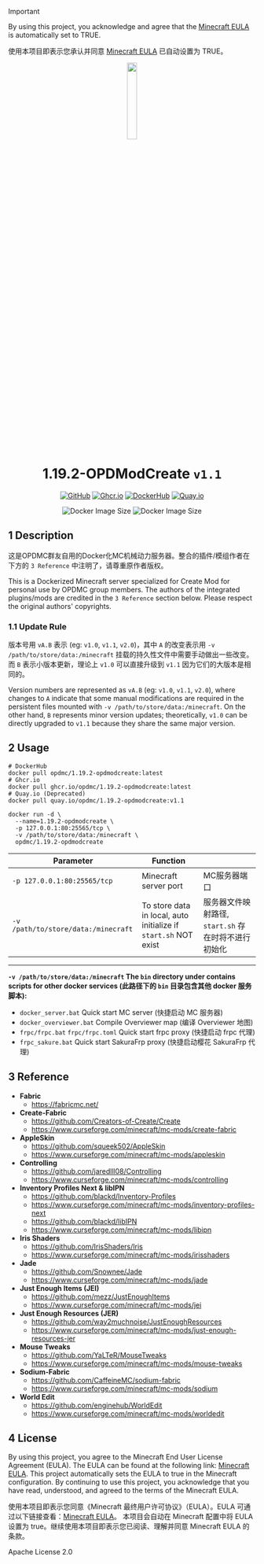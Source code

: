 > [!IMPORTANT]
> By using this project, you acknowledge and agree that the [Minecraft EULA](https://account.mojang.com/documents/minecraft_eula) is automatically set to TRUE.
>
> 使用本项目即表示您承认并同意 [Minecraft EULA](https://account.mojang.com/documents/minecraft_eula) 已自动设置为 TRUE。

<div align="center">
	<img src="https://github.com/OPDMC/1.19.2-OPDModCreate/raw/main/docs/%23README/icon_320.png" width="20%"/>
    <h1>1.19.2-OPDModCreate <code>v1.1</code></h1>
	<a href='https://github.com/OPDMC/1.19.2-OPDModCreate'><img src="https://img.shields.io/badge/-GitHub-3A3A3A?style=flat&amp;logo=GitHub&amp;logoColor=white" referrerpolicy="no-referrer" alt="GitHub"></a>
	<a href='https://github.com/OPDMC/1.19.2-OPDModCreate/pkgs/container/1.19.2-opdmodcreate'><img src="https://img.shields.io/badge/Ghcr.io-v1.1-555555?labelColor=8957E5&style=flat&amp;logo=GitHub&amp;logoColor=white" referrerpolicy="no-referrer" alt="Ghcr.io"></a>
	<a href='https://hub.docker.com/r/opdmc/1.19.2-opdmodcreate'><img src="https://img.shields.io/badge/DockerHub-v1.1-555555?labelColor=1c90ed&style=flat&amp;logo=Docker&amp;logoColor=white" referrerpolicy="no-referrer" alt="DockerHub"></a>
	<a href='https://quay.io/repository/opdmc/1.19.2-opdmodcreate'><img src="https://img.shields.io/badge/Quay.io-v1.1-555555?labelColor=ee0000&style=flat&amp;logo=RedHat&amp;logoColor=white" referrerpolicy="no-referrer" alt="Quay.io"></a>

![Docker Image Size](https://img.shields.io/docker/image-size/opdmc/1.19.2-opdmodcreate?arch=amd64&label=AMD64&color=006688) ![Docker Image Size](https://img.shields.io/docker/image-size/opdmc/1.19.2-opdmodcreate?arch=arm64&label=ARM64&color=008866)
  </tr>
</div>


## 1 Description

这是OPDMC群友自用的Docker化MC机械动力服务器。整合的插件/模组作者在下方的 `3 Reference` 中注明了，请尊重原作者版权。

This is a Dockerized Minecraft server specialized for Create Mod for personal use by OPDMC group members. The authors of the integrated plugins/mods are credited in the `3 Reference` section below. Please respect the original authors' copyrights.

### 1.1 Update Rule

版本号用 `vA.B` 表示 (eg: `v1.0`, `v1.1`, `v2.0`)，其中 `A` 的改变表示用 `-v /path/to/store/data:/minecraft` 挂载的持久性文件中需要手动做出一些改变。而 `B` 表示小版本更新，理论上 `v1.0` 可以直接升级到 `v1.1` 因为它们的大版本是相同的。

Version numbers are represented as `vA.B` (eg: `v1.0`, `v1.1`, `v2.0`), where changes to `A` indicate that some manual modifications are required in the persistent files mounted with `-v /path/to/store/data:/minecraft`. On the other hand, `B` represents minor version updates; theoretically, `v1.0` can be directly upgraded to `v1.1` because they share the same major version.

## 2 Usage

```shell
# DockerHub
docker pull opdmc/1.19.2-opdmodcreate:latest
# Ghcr.io
docker pull ghcr.io/opdmc/1.19.2-opdmodcreate:latest
# Quay.io (Deprecated)
docker pull quay.io/opdmc/1.19.2-opdmodcreate:v1.1
```

```shell
docker run -d \
  --name=1.19.2-opdmodcreate \
  -p 127.0.0.1:80:25565/tcp \
  -v /path/to/store/data:/minecraft \
  opdmc/1.19.2-opdmodcreate
```

| Parameter                             | Function                                                        |                                  |
|---------------------------------------|-----------------------------------------------------------------|----------------------------------|
| `-p 127.0.0.1:80:25565/tcp`           | Minecraft server port                                           | MC服务器端口                          |
| `-v /path/to/store/data:/minecraft`   | To store data in local, auto initialize if `start.sh` NOT exist | 服务器文件映射路径, `start.sh` 存在时将不进行初始化 |

---

**`-v /path/to/store/data:/minecraft` The `bin` directory under contains scripts for other docker services (此路径下的 `bin` 目录包含其他 docker 服务脚本):**

- `docker_server.bat` Quick start MC server (快捷启动 MC 服务器)
- `docker_overviewer.bat` Compile Overviewer map (编译 Overviewer 地图)
- `frpc/frpc.bat` `frpc/frpc.toml` Quick start frpc proxy (快捷启动 frpc 代理)
- `frpc_sakure.bat` Quick start SakuraFrp proxy (快捷启动樱花 SakuraFrp 代理)


## 3 Reference

- **Fabric**
  - https://fabricmc.net/
- **Create-Fabric**
  - https://github.com/Creators-of-Create/Create
  - https://www.curseforge.com/minecraft/mc-mods/create-fabric
- **AppleSkin**
  - https://github.com/squeek502/AppleSkin
  - https://www.curseforge.com/minecraft/mc-mods/appleskin
- **Controlling**
  - https://github.com/jaredlll08/Controlling
  - https://www.curseforge.com/minecraft/mc-mods/controlling
- **Inventory Profiles Next & libIPN**
  - https://github.com/blackd/Inventory-Profiles
  - https://www.curseforge.com/minecraft/mc-mods/inventory-profiles-next
  - https://github.com/blackd/libIPN
  - https://www.curseforge.com/minecraft/mc-mods/libipn
- **Iris Shaders**
  - https://github.com/IrisShaders/Iris
  - https://www.curseforge.com/minecraft/mc-mods/irisshaders
- **Jade**
  - https://github.com/Snownee/Jade
  - https://www.curseforge.com/minecraft/mc-mods/jade
- **Just Enough Items (JEI)**
  - https://github.com/mezz/JustEnoughItems
  - https://www.curseforge.com/minecraft/mc-mods/jei
- **Just Enough Resources (JER)**
  - https://github.com/way2muchnoise/JustEnoughResources
  - https://www.curseforge.com/minecraft/mc-mods/just-enough-resources-jer
- **Mouse Tweaks**
  - https://github.com/YaLTeR/MouseTweaks
  - https://www.curseforge.com/minecraft/mc-mods/mouse-tweaks
- **Sodium-Fabric**
  - https://github.com/CaffeineMC/sodium-fabric
  - https://www.curseforge.com/minecraft/mc-mods/sodium
- **World Edit**
  - https://github.com/enginehub/WorldEdit
  - https://www.curseforge.com/minecraft/mc-mods/worldedit


## 4 License

By using this project, you agree to the Minecraft End User License Agreement (EULA). The EULA can be found at the following link: [Minecraft EULA](https://account.mojang.com/documents/minecraft_eula).  This project automatically sets the EULA to true in the Minecraft configuration. By continuing to use this project, you acknowledge that you have read, understood, and agreed to the terms of the Minecraft EULA.

使用本项目即表示您同意《Minecraft 最终用户许可协议》（EULA）。EULA 可通过以下链接查看：[Minecraft EULA](https://account.mojang.com/documents/minecraft_eula)。 本项目会自动在 Minecraft 配置中将 EULA 设置为 true。继续使用本项目即表示您已阅读、理解并同意 Minecraft EULA 的条款。

Apache License 2.0
